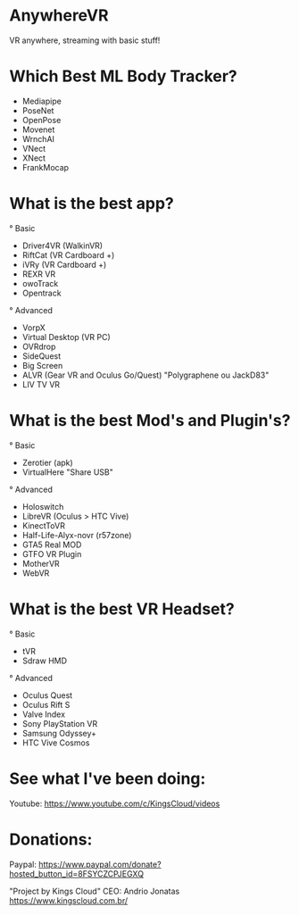 # AnywhereVR
VR anywhere, streaming with basic stuff!

# Which Best ML Body Tracker?
- Mediapipe
- PoseNet
- OpenPose
- Movenet
- WrnchAI
- VNect
- XNect
- FrankMocap

# What is the best app?
° Basic
- Driver4VR (WalkinVR)
- RiftCat (VR Cardboard +)
- iVRy (VR Cardboard +)
- REXR VR
- owoTrack
- Opentrack


° Advanced
- VorpX
- Virtual Desktop (VR PC)
- OVRdrop
- SideQuest
- Big Screen
- ALVR (Gear VR and Oculus Go/Quest) "Polygraphene ou JackD83"
- LIV TV VR


# What is the best Mod's and Plugin's?
° Basic
- Zerotier (apk)
- VirtualHere "Share USB"

° Advanced
- Holoswitch
- LibreVR (Oculus > HTC Vive)
- KinectToVR
- Half-Life-Alyx-novr (r57zone)
- GTA5 Real MOD
- GTFO VR Plugin
- MotherVR
- WebVR


# What is the best VR Headset?

° Basic
- tVR
- Sdraw HMD

° Advanced
- Oculus Quest
- Oculus Rift S
- Valve Index
- Sony PlayStation VR
- Samsung Odyssey+
- HTC Vive Cosmos

# See what I've been doing:
Youtube: https://www.youtube.com/c/KingsCloud/videos

# Donations:
Paypal: https://www.paypal.com/donate?hosted_button_id=8FSYCZCPJEGXQ

"Project by Kings Cloud"
CEO: Andrio Jonatas
https://www.kingscloud.com.br/
